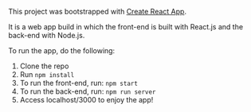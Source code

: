 This project was bootstrapped with [Create React App](https://github.com/facebookincubator/create-react-app).

It is a web app build in which the front-end is built with React.js and the back-end with Node.js.

To run the app, do the following:

1. Clone the repo
2. Run `npm install`
3. To run the front-end, run: `npm start`
4. To run the back-end, run: `npm run server`
5. Access localhost/3000 to enjoy the app!
